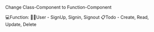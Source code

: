 Change Class-Component to Function-Component

💻Function: 
  🧑🏻User - SignUp, Signin, Signout
  📋Todo - Create, Read, Update, Delete
